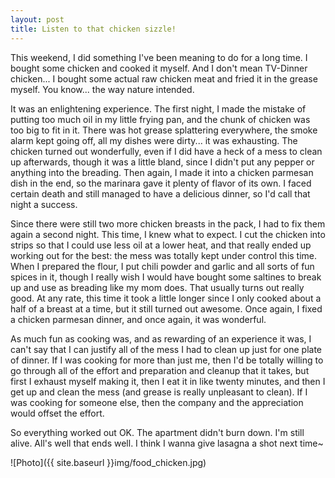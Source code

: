 ```yaml
---
layout: post
title: Listen to that chicken sizzle!
---
```


This weekend, I did something I've been meaning to do for a long time. I bought some chicken and cooked it myself. And I don't mean TV-Dinner chicken... I bought some actual raw chicken meat and fried it in the grease myself. You know... the way nature intended.

It was an enlightening experience. The first night, I made the mistake of putting too much oil in my little frying pan, and the chunk of chicken was too big to fit in it. There was hot grease splattering everywhere, the smoke alarm kept going off, all my dishes were dirty... it was exhausting. The chicken turned out wonderfully, even if I did have a heck of a mess to clean up afterwards, though it was a little bland, since I didn't put any pepper or anything into the breading. Then again, I made it into a chicken parmesan dish in the end, so the marinara gave it plenty of flavor of its own. I faced certain death and still managed to have a delicious dinner, so I'd call that night a success.

Since there were still two more chicken breasts in the pack, I had to fix them again a second night. This time, I knew what to expect. I cut the chicken into strips so that I could use less oil at a lower heat, and that really ended up working out for the best: the mess was totally kept under control this time. When I prepared the flour, I put chili powder and garlic and all sorts of fun spices in it, though I really wish I would have bought some saltines to break up and use as breading like my mom does. That usually turns out really good. At any rate, this time it took a little longer since I only cooked about a half of a breast at a time, but it still turned out awesome. Once again, I fixed a chicken parmesan dinner, and once again, it was wonderful.

As much fun as cooking was, and as rewarding of an experience it was, I can't say that I can justify all of the mess I had to clean up just for one plate of dinner. If I was cooking for more than just me, then I'd be totally willing to go through all of the effort and preparation and cleanup that it takes, but first I exhaust myself making it, then I eat it in like twenty minutes, and then I get up and clean the mess (and grease is really unpleasant to clean). If I was cooking for someone else, then the company and the appreciation would offset the effort.

So everything worked out OK. The apartment didn't burn down. I'm still alive. All's well that ends well. I think I wanna give lasagna a shot next time~

![Photo]({{ site.baseurl }}img/food_chicken.jpg)

